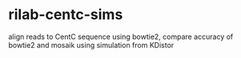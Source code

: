 rilab-centc-sims
================

align reads to CentC sequence using bowtie2, compare accuracy of bowtie2 and mosaik using simulation from KDistor
